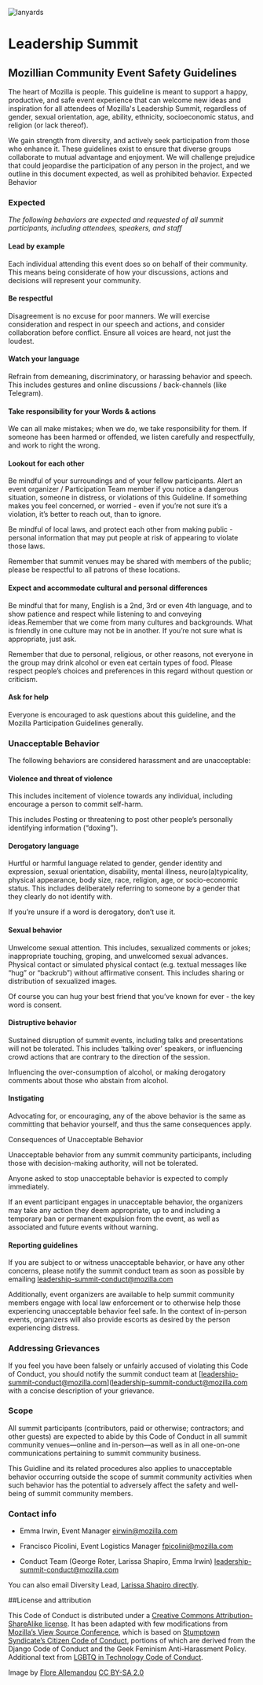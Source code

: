 ![lanyards](https://c2.staticflickr.com/4/3710/9096444668_4612746b84_z.jpg)


# Leadership Summit
## Mozillian Community Event Safety Guidelines

The heart of Mozilla is people.  This guideline is meant to support a happy, productive, and safe event experience that can welcome new ideas and inspiration  for all attendees of Mozilla's Leadership Summit, regardless of gender, sexual orientation, age, ability, ethnicity, socioeconomic status, and religion (or lack thereof).

We gain strength from diversity, and actively seek participation from those who enhance it. These guidelines exist to ensure that diverse groups collaborate to mutual advantage and enjoyment. We will challenge prejudice that could jeopardise the participation of any person in the project, and we outline in this document expected, as well as prohibited behavior.
Expected Behavior

### Expected

*The following behaviors are expected and requested of all summit participants, including attendees, speakers, and staff*

#### Lead by example

Each individual attending this event  does so on behalf of their community. This means being considerate of  how your discussions, actions and decisions will represent your community.

#### Be respectful

Disagreement is no excuse for poor manners. We will exercise consideration and respect in our speech and actions, and consider collaboration before conflict.  Ensure all voices are heard, not just the loudest.

#### Watch your language

Refrain from demeaning, discriminatory, or harassing behavior and speech. This includes gestures and online discussions / back-channels (like Telegram).

#### Take responsibility for your Words & actions

We can all make mistakes; when we do, we take responsibility for them.  If someone has been harmed or offended, we listen carefully and respectfully, and work to right the wrong.

#### Lookout for each other

Be mindful of your surroundings and of your fellow participants. Alert an event organizer / Participation Team member if you notice a dangerous situation, someone in distress, or violations of this Guideline. If something makes you feel concerned, or worried   - even if you’re not sure it’s a violation, it’s better to reach out, than to ignore.

Be mindful of local laws, and protect each other from making public - personal information that may put people at risk of appearing to violate those laws.

Remember that summit venues may be shared with members of the public; please be respectful to all patrons of these locations.

#### Expect and accommodate cultural  and personal differences

Be mindful that for many, English is a 2nd, 3rd or even 4th language, and to show patience and respect while listening to and conveying ideas.Remember that we come from many cultures and backgrounds. What is friendly in one culture may not be in another. If you’re not sure what is appropriate, just ask.

Remember that due to personal, religious, or other reasons, not everyone in the group may drink alcohol or even eat certain types of food. Please respect people’s choices and preferences in this regard without question or criticism.

#### Ask for help

Everyone is encouraged to ask questions about this guideline, and the Mozilla Participation Guidelines generally.

### Unacceptable Behavior

The following behaviors are considered harassment and are unacceptable:

#### Violence and threat of violence

This includes incitement of violence towards any individual, including encourage a person to commit self-harm.  

This includes Posting or threatening to post other people’s personally identifying information (“doxing”).

#### Derogatory language

Hurtful or harmful language related to gender, gender identity and expression, sexual orientation, disability, mental illness, neuro(a)typicality, physical appearance, body size, race, religion, age, or socio-economic status.   This includes deliberately referring to someone by a gender that they clearly do not identify with.

If you’re unsure if a word is derogatory, don’t use it.

#### Sexual behavior

Unwelcome sexual attention. This includes, sexualized comments or jokes; inappropriate touching, groping, and unwelcomed sexual advances.
Physical contact or simulated physical contact (e.g. textual messages like “hug” or “backrub”) without affirmative consent.   This includes sharing or distribution of sexualized images.

Of course you can hug your best friend that you’ve known for ever - the key word is consent.  

#### Distruptive behavior

Sustained disruption of summit events, including talks and presentations will not be tolerated.  This includes ‘talking over’ speakers, or influencing crowd actions that are contrary to the direction of the session.

Influencing the over-consumption of alcohol, or making derogatory comments about those who abstain from alcohol.

#### Instigating

Advocating for, or encouraging, any of the above behavior is the same as committing that behavior yourself, and thus the same consequences apply.

Consequences of Unacceptable Behavior

Unacceptable behavior from any summit community participants, including those with decision-making authority, will not be tolerated.

Anyone asked to stop unacceptable behavior is expected to comply immediately.

If an event participant engages in unacceptable behavior, the organizers may take any action they deem appropriate, up to and including a temporary ban or permanent expulsion from the event, as well as associated and future events without warning.

#### Reporting guidelines

If you are subject to or witness unacceptable behavior, or have any other concerns, please notify the summit conduct team as soon as possible by emailing [leadership-summit-conduct@mozilla.com]([leadership-summit-conduct@mozilla.com](leadership-summit-conduct@mozilla.com))

Additionally, event organizers are available to help summit community members engage with local law enforcement or to otherwise help those experiencing unacceptable behavior feel safe. In the context of in-person events, organizers will also provide escorts as desired by the person experiencing distress.

### Addressing Grievances

If you feel you have been falsely or unfairly accused of violating this Code of Conduct, you should notify the summit conduct team at [leadership-summit-conduct@mozilla.com]([leadership-summit-conduct@mozilla.com](leadership-summit-conduct@mozilla.com)
with a concise description of your grievance.

### Scope

All summit participants (contributors, paid or otherwise; contractors; and other guests) are expected to abide by this Code of Conduct in all summit community venues—online and in-person—as well as in all one-on-one communications pertaining to summit community business.

This Guidline and its related procedures also applies to unacceptable behavior occurring outside the scope of summit community activities when such behavior has the potential to adversely affect the safety and well-being of summit community members.

### Contact info

* Emma Irwin, Event Manager
[eirwin@mozilla.com](eirwin@mozilla.com)

* Francisco Picolini, Event Logistics Manager [fpicolini@mozilla.com](fpicolini@mozilla.com)

* Conduct Team (George Roter, Larissa Shapiro, Emma Irwin) [leadership-summit-conduct@mozilla.com](leadership-summit-conduct@mozilla.com)

You can also email Diversity Lead,  [Larissa Shapiro directly](lshapiro@mozilla.com ).

##License and attribution

This Code of Conduct is distributed under a [Creative Commons Attribution-ShareAlike license](http://creativecommons.org/licenses/by-sa/3.0/).
It has been adapted with few modifications from [Mozilla’s View Source Conference](https://viewsourceconf.org/code-of-conduct/), which is based on [Stumptown Syndicate’s Citizen Code of Conduct](http://citizencodeofconduct.org/), portions of which are derived from the Django Code of Conduct and the Geek Feminism Anti-Harassment Policy. Additional text from [LGBTQ in Technology Code of Conduct](http://lgbtq.technology/coc.html).


Image by [Flore Allemandou](https://www.flickr.com/photos/flore_frmoz/) [CC BY-SA 2.0](https://creativecommons.org/licenses/by-sa/2.0/)
